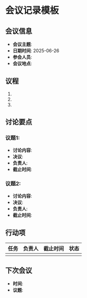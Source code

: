 # 会议记录模板

## 会议信息
- **会议主题**: 
- **日期时间**: 2025-06-26
- **参会人员**: 
- **会议地点**: 

## 议程
1. 
2. 
3. 

## 讨论要点
### 议题1: 
- **讨论内容**: 
- **决议**: 
- **负责人**: 
- **截止时间**: 

### 议题2:
- **讨论内容**: 
- **决议**: 
- **负责人**: 
- **截止时间**: 

## 行动项
| 任务 | 负责人 | 截止时间 | 状态 |
|------|--------|----------|------|
|      |        |          |      |

## 下次会议
- **时间**: 
- **议题**: 
